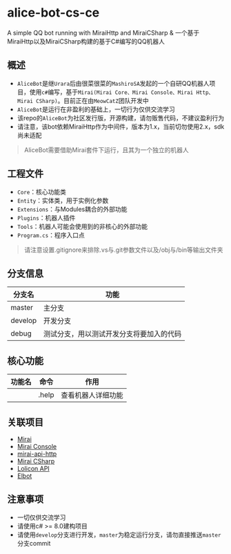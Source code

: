 # alice-bot-cs-ce
A simple QQ bot running with MiraiHttp and MiraiCSharp & 一个基于MiraiHttp以及MiraiCSharp构建的基于C#编写的QQ机器人

## 概述
- `AliceBot`是继`Urara`后由很菜很菜的`MashiroSA`发起的一个自研QQ机器人项目，使用`c#`编写，基于`Mirai(Mirai Core、Mirai Console、Mirai Http、Mirai CSharp)`。目前正在由`MeowCatZ`团队开发中
- `AliceBot`是运行在非盈利的基础上，一切行为仅供交流学习
- 该repo的`AliceBot`为社区发行版，开源构建，请勿贩售代码，不建议盈利行为
- 请注意，该bot依赖MiraiHttp作为中间件，版本为1.x，当前切勿使用2.x，sdk尚未适配
> AliceBot需要借助Mirai套件下运行，且其为一个独立的机器人

## 工程文件
- `Core`：核心功能类
- `Entity`：实体类，用于实例化参数
- `Extensions`：与Modules耦合的外部功能
- `Plugins`：机器人插件
- `Tools`：机器人可能会使用到的非核心的外部功能
- `Program.cs`：程序入口点
> 请注意设置.gitignore来排除.vs与.git参数文件以及/obj与/bin等输出文件夹

## 分支信息
| 分支名 | 功能 |
| ---- | ---- |
| master | 主分支 |
| develop | 开发分支 |
| debug | 测试分支，用以测试开发分支将要加入的代码 | 

## 核心功能
| 功能名 | 命令 | 作用 |
| ---- | ---- | ---- |
|  | .help | 查看机器人详细功能 |

## 关联项目
- [Mirai](https://github.com/mamoe/mirai)
- [Mirai Console](https://github.com/mamoe/mirai-console)
- [mirai-api-http](https://github.com/project-mirai/mirai-api-http)
- [Mirai CSharp](https://github.com/Executor-Cheng/Mirai-CSharp)
- [Lolicon API](https://api.lolicon.app/)
- [Elbot](https://github.com/YunYouJun/el-bot)

## 注意事项
- 一切仅供交流学习
- 请使用c# >= 8.0建构项目
- 请使用`develop`分支进行开发，`master`为稳定运行分支，请勿直接推送`master`分支commit
